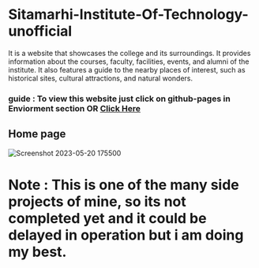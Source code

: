 # Sitamarhi-Institute-Of-Technology-unofficial
It is a website that showcases the college and its surroundings. It provides information about the courses, faculty, facilities, events, and alumni of the institute. It also features a guide to the nearby places of interest, such as historical sites, cultural attractions, and natural wonders.
### guide : To view this website just click on github-pages in Enviorment section OR <a href="https://x-itachi-x.github.io/Sitamarhi-Institute-Of-Technology-unofficial/">Click Here</a>


## Home page 
![Screenshot 2023-05-20 175500](https://github.com/X-itachi-X/Sitamarhi-Institute-Of-Technology-unofficial/assets/104882734/d23916ce-2054-4677-83e6-fbc324b1013d)

# Note : This is one of the many side projects of mine, so its not completed yet and it could be delayed in operation but i am doing my best.
